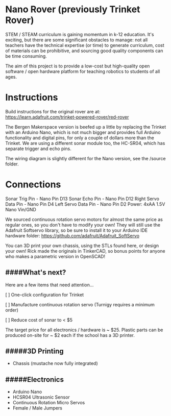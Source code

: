 Nano Rover (previously Trinket Rover)
============
STEM / STEAM curriculum is gaining momentum in k-12 education. It's exciting, but there are some significant obstacles to manage: not all teachers have the technical expertise (or time) to generate curriculum, cost of materials can be prohibitive, and sourcing good quality components can be time consuming.

The aim of this project is to provide a low-cost but high-quality open software / open hardware platform for teaching robotics to students of all ages.


Instructions
============

Build instructions for the original rover are at:
https://learn.adafruit.com/trinket-powered-rover/red-rover

The Bergen Makerspace version is beefed up a little by replacing the Trinket with an Arduino Nano, which is not much bigger and provides full Arduino functionality and digital pins, for only a couple of dollars more than the Trinket. 
We are using a different sonar module too, the HC-SR04, which has separate trigger and echo pins.

The wiring diagram is slightly different for the Nano version, see the /source folder.

Connections
===========

Sonar Trig Pin - 			Nano Pin D13
Sonar Echo Pin - 			Nano Pin D12
Right Servo Data Pin - 			Nano Pin D4
Left Servo Data Pin - 			Nano Pin D2
Power: 4xAA 1.5V  			Nano Vin/GND  


We sourced continuous rotation servo motors for almost the same price as regular ones, so you don't have to modify your own! They will still use the Adafruit Softservo library, so be sure to install it to your Arduino IDE hardware folder:
https://github.com/adafruit/Adafruit_SoftServo

You can 3D print your own chassis, using the STLs found here, or design your own! Rick made the originals in TinkerCAD, so bonus points for anyone who makes a parametric version in OpenSCAD!


####What's next?
------
Here are a few items that need attention...

 [ ] One-click configuration for Trinket 
 
 [ ] Manufacture continuous rotation servo (Turnigy requires a minimum order)
 
 [ ] Reduce cost of sonar to < $5
 

The target price for all electronics / hardware is ~ $25. Plastic parts can be produced on-site for ~ $2 each if the school has a 3D printer.



#####3D Printing
------
 * Chassis (mustache now fully integrated)


#####Electronics
------
 * Arduino Nano
 * HCSR04 Ultrasonic Sensor
 * Continuous Rotation Micro Servos
 * Female / Male Jumpers


 
